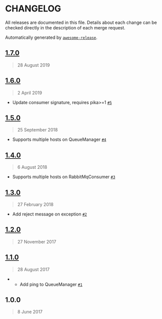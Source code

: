 CHANGELOG
=========

All releases are documented in this file.
Details about each change can be checked directly in the description of each merge request.

Automatically generated by [`awesome-release`](https://github.com/rbsdev/awesome-release).

## [1.7.0](https://github.com/rbsdev/py-queue-manager/compare/1.6.0...1.7.0)

> 28 August 2019

## [1.6.0](https://github.com/rbsdev/py-queue-manager/compare/1.5.0...1.6.0)

> 2 April 2019

- Update consumer signature, requires pika>=1 [`#5`](https://github.com/rbsdev/py-queue-manager/pull/5)

## [1.5.0](https://github.com/rbsdev/py-queue-manager/compare/1.4.0...1.5.0)

> 25 September 2018

- Supports multiple hosts on QueueManager [`#4`](https://github.com/rbsdev/py-queue-manager/pull/4)

## [1.4.0](https://github.com/rbsdev/py-queue-manager/compare/1.3.0...1.4.0)

> 6 August 2018

- Supports multiple hosts on RabbitMqConsumer [`#3`](https://github.com/rbsdev/py-queue-manager/pull/3)

## [1.3.0](https://github.com/rbsdev/py-queue-manager/compare/1.2.0...1.3.0)

> 27 February 2018

- Add reject message on exception [`#2`](https://github.com/rbsdev/py-queue-manager/pull/2)

## [1.2.0](https://github.com/rbsdev/py-queue-manager/compare/1.1.0...1.2.0)

> 27 November 2017

## [1.1.0](https://github.com/rbsdev/py-queue-manager/compare/1.0.0...1.1.0)

> 28 August 2017

- * Add ping to QueueManager [`#1`](https://github.com/rbsdev/py-queue-manager/pull/1)

## 1.0.0

> 8 June 2017
